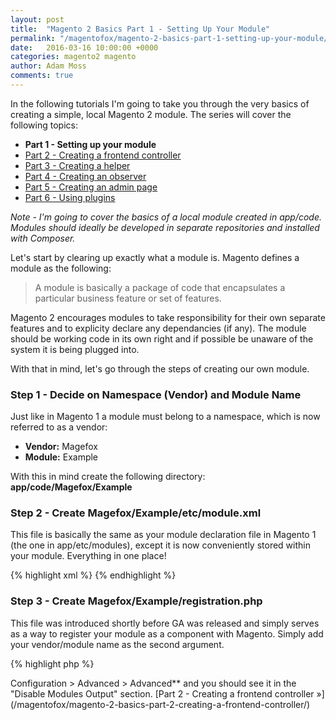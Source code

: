 ```yaml
---
layout: post
title:  "Magento 2 Basics Part 1 - Setting Up Your Module"
permalink: "/magentofox/magento-2-basics-part-1-setting-up-your-module/"
date:   2016-03-16 10:00:00 +0000
categories: magento2 magento
author: Adam Moss
comments: true
---
```


In the following tutorials I'm going to take you through the very basics of creating a simple, local Magento 2 module. The series will cover the following topics:

- **Part 1 - Setting up your module**
- [Part 2 - Creating a frontend controller](/magentofox/magento-2-basics-part-2-creating-a-frontend-controller/)
- [Part 3 - Creating a helper](/magentofox/magento-2-basics-part-3-creating-a-helper/)
- [Part 4 - Creating an observer](/magentofox/magento-2-basics-part-4-creating-an-observer/)
- [Part 5 - Creating an admin page](/magentofox/magento-2-basics-part-5-creating-an-admin-page/)
- [Part 6 - Using plugins](/magentofox/magento-2-basics-part-6-using-plugins/)

*Note - I'm going to cover the basics of a local module created in app/code. Modules should ideally be developed in separate repositories and installed with Composer.*

Let's start by clearing up exactly what a module is. Magento defines a module as the following:

>A module is basically a package of code that encapsulates a particular business feature or set of features.

Magento 2 encourages modules to take responsibility for their own separate features and to explicity declare any dependancies (if any).  The module should be working code in its own right and if possible be unaware of the system it is being plugged into.

With that in mind, let's go through the steps of creating our own module.

### Step 1 - Decide on Namespace (Vendor) and Module Name

Just like in Magento 1 a module must belong to a namespace, which is now referred to as a vendor:

- **Vendor:** Magefox
- **Module:** Example

With this in mind create the following directory: **app/code/Magefox/Example**

### Step 2 - Create Magefox/Example/etc/module.xml

This file is basically the same as your module declaration file in Magento 1 (the one in app/etc/modules), except it is now conveniently stored within your module. Everything in one place!

{% highlight xml %}
<config xmlns:xsi="http://www.w3.org/2001/XMLSchema-instance" xsi:noNamespaceSchemaLocation="urn:magento:framework:Module/etc/module.xsd">
    <module name="Magefox_Example" setup_version="1.0.0">
    </module>
</config>
{% endhighlight %}

### Step 3 - Create Magefox/Example/registration.php

This file was introduced shortly before GA was released and simply serves as a way to register your module as a component with Magento. Simply add your vendor/module name as the second argument.

{% highlight php %}
<?php
\Magento\Framework\Component\ComponentRegistrar::register(
    \Magento\Framework\Component\ComponentRegistrar::MODULE,
    'Magefox_Example',
    __DIR__
);
{% endhighlight %}

All that's left for us to do is to activate our module, so using command lin navigate to your Magento 2 root directory and run the following command:

    php bin/magento setup:upgrade

Congratulations you've just created a Magento 2 module! If you want to check it has installed properly login to the admin and go to **Stores > Configuration > Advanced > Advanced** and you should see it in the "Disable Modules Output" section.

[Part 2 - Creating a frontend controller &raquo;](/magentofox/magento-2-basics-part-2-creating-a-frontend-controller/)